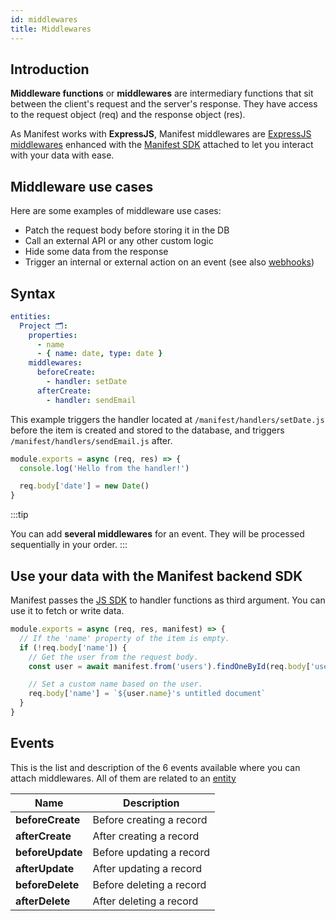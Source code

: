 ```yaml
---
id: middlewares
title: Middlewares
---
```


## Introduction

**Middleware functions** or **middlewares** are intermediary functions that sit between the client's request and the server's response. They have access to the request object (req) and the response object (res).

As Manifest works with **ExpressJS**, Manifest middlewares are [ExpressJS middlewares](https://expressjs.com/en/guide/using-middleware.html) enhanced with the [Manifest SDK](./crud.md#using-the-javascript-sdk) attached to let you interact with your data with ease.

## Middleware use cases

Here are some examples of middleware use cases:

- Patch the request body before storing it in the DB
- Call an external API or any other custom logic
- Hide some data from the response
- Trigger an internal or external action on an event (see also [webhooks](./webhooks.md))

## Syntax

```yaml title="manifest/backend.yml"
entities:
  Project 🗂️:
    properties:
      - name
      - { name: date, type: date }
    middlewares:
      beforeCreate:
        - handler: setDate
      afterCreate:
        - handler: sendEmail
```

This example triggers the handler located at `/manifest/handlers/setDate.js` before the item is created and stored to the database, and triggers `/manifest/handlers/sendEmail.js` after.

```js title="manifest/handlers/setDate.js"
module.exports = async (req, res) => {
  console.log('Hello from the handler!')

  req.body['date'] = new Date()
}
```

:::tip

You can add **several middlewares** for an event. They will be processed sequentially in your order.
:::

## Use your data with the Manifest backend SDK

Manifest passes the [JS SDK](./javascript-sdk.md) to handler functions as third argument. You can use it to fetch or write data.

```js title="manifest/handlers/patchDocumentNameIfEmpty.js"
module.exports = async (req, res, manifest) => {
  // If the 'name' property of the item is empty.
  if (!req.body['name']) {
    // Get the user from the request body.
    const user = await manifest.from('users').findOneById(req.body['userId'])

    // Set a custom name based on the user.
    req.body['name'] = `${user.name}'s untitled document`
  }
}
```

## Events

This is the list and description of the 6 events available where you can attach middlewares. All of them are related to an [entity](./entities.md)

| Name             | Description              |
| ---------------- | ------------------------ |
| **beforeCreate** | Before creating a record |
| **afterCreate**  | After creating a record  |
| **beforeUpdate** | Before updating a record |
| **afterUpdate**  | After updating a record  |
| **beforeDelete** | Before deleting a record |
| **afterDelete**  | After deleting a record  |
